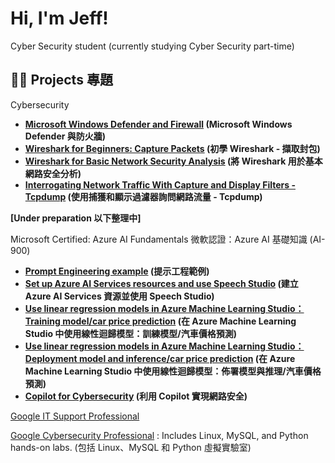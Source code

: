<h1>Hi, I'm Jeff! </h1>
Cyber Security student (currently studying Cyber Security part-time)

<h2>👨‍💻 Projects 專題</h2>

Cybersecurity
- <b>[Microsoft Windows Defender and Firewall](https://github.com/AlmostNeverDone/Project-Microsoft-Windows-Defender-and-Firewall) (Microsoft Windows Defender 與防火牆)</b>
- <b>[Wireshark for Beginners: Capture Packets](https://github.com/AlmostNeverDone/Project-Wireshark-for-Beginners-Capture-Packets) (初學 Wireshark - 擷取封包)</b>
- <b>[Wireshark for Basic Network Security Analysis](https://github.com/AlmostNeverDone/Project-Wireshark-for-Basic-Network-Security-Analysis/tree/main) (將 Wireshark 用於基本網路安全分析)</b>
- <b>[Interrogating Network Traffic With Capture and Display Filters - Tcpdump]() (使用捕獲和顯示過濾器詢問網路流量 - Tcpdump)</b>






<b>[Under preparation 以下整理中]</b>

Microsoft Certified: Azure AI Fundamentals 微軟認證：Azure AI 基礎知識 (AI-900) </b>
- <b>[Prompt Engineering example]() (提示工程範例)</b>
- <b>[Set up Azure AI Services resources and use Speech Studio]() (建立 Azure AI Services 資源並使用 Speech Studio)</b>
- <b>[Use linear regression models in Azure Machine Learning Studio：Training model/car price prediction]() (在 Azure Machine Learning Studio 中使用線性迴歸模型：訓練模型/汽車價格預測)</b>
- <b>[Use linear regression models in Azure Machine Learning Studio：Deployment model and inference/car price prediction]() (在 Azure Machine Learning Studio 中使用線性迴歸模型：佈署模型與推理/汽車價格預測)</b>
- <b>[Copilot for Cybersecurity]() (利用 Copilot 實現網路安全)</b>

[Google IT Support Professional](https://coursera.org/verify/professional-cert/GWDPHD4P8TDJ)

[Google Cybersecurity Professional](https://coursera.org/verify/professional-cert/SWUXJAL4M678)</b>
: Includes Linux, MySQL, and Python hands-on labs. (包括 Linux、MySQL 和 Python 虛擬實驗室)



<!--
**Jeffmadakor1/Jeffmadakor1** is a ✨ _special_ ✨ repository because its `README.md` (this file) appears on your GitHub profile.

Here are some ideas to get you started:

- 🔭 I’m currently working on ...
- 🌱 I’m currently learning ...
- 👯 I’m looking to collaborate on ...
- 🤔 I’m looking for help with ...
- 💬 Ask me about ...
- 📫 How to reach me: ...
- 😄 Pronouns: ...
- ⚡ Fun fact: ...
-->
